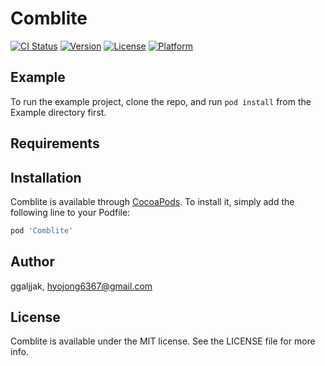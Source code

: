 # Comblite

[![CI Status](https://img.shields.io/travis/ggaljjak/Comblite.svg?style=flat)](https://travis-ci.org/ggaljjak/Comblite)
[![Version](https://img.shields.io/cocoapods/v/Comblite.svg?style=flat)](https://cocoapods.org/pods/Comblite)
[![License](https://img.shields.io/cocoapods/l/Comblite.svg?style=flat)](https://cocoapods.org/pods/Comblite)
[![Platform](https://img.shields.io/cocoapods/p/Comblite.svg?style=flat)](https://cocoapods.org/pods/Comblite)

## Example

To run the example project, clone the repo, and run `pod install` from the Example directory first.

## Requirements

## Installation

Comblite is available through [CocoaPods](https://cocoapods.org). To install
it, simply add the following line to your Podfile:

```ruby
pod 'Comblite'
```

## Author

ggaljjak, hyojong6367@gmail.com

## License

Comblite is available under the MIT license. See the LICENSE file for more info.
